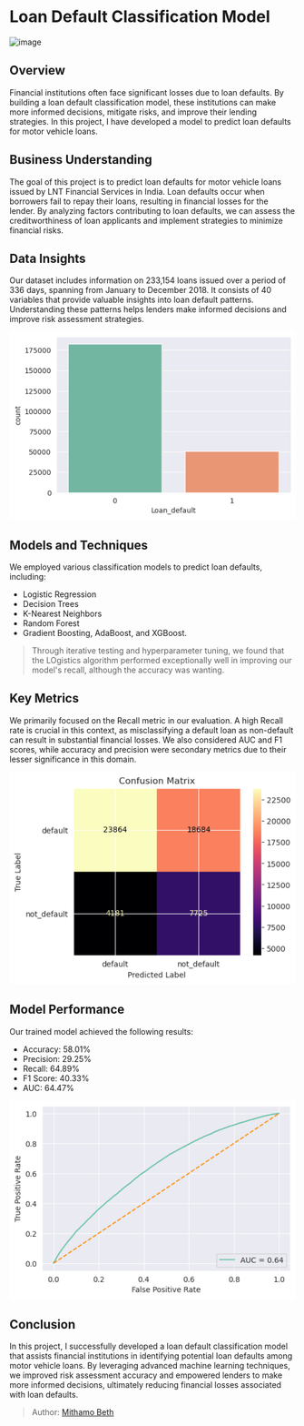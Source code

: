 # Loan Default Classification Model
![image](https://github.com/Mythamor/Phase_3_Loan_Default_Classification_Model/assets/113252977/988bd341-2ada-42dd-8638-0180d737b322)

## Overview
Financial institutions often face significant losses due to loan defaults. By building a loan default classification model, these institutions can make more informed decisions, mitigate risks, and improve their lending strategies. In this project, I have developed a model to predict loan defaults for motor vehicle loans.

## Business Understanding
The goal of this project is to predict loan defaults for motor vehicle loans issued by LNT Financial Services in India. Loan defaults occur when borrowers fail to repay their loans, resulting in financial losses for the lender. By analyzing factors contributing to loan defaults, we can assess the creditworthiness of loan applicants and implement strategies to minimize financial risks.

## Data Insights
Our dataset includes information on 233,154 loans issued over a period of 336 days, spanning from January to December 2018. It consists of 40 variables that provide valuable insights into loan default patterns. Understanding these patterns helps lenders make informed decisions and improve risk assessment strategies.

![Loan Default](data/ld.png)

## Models and Techniques
We employed various classification models to predict loan defaults, including:
- Logistic Regression
- Decision Trees
- K-Nearest Neighbors
- Random Forest
- Gradient Boosting, AdaBoost, and XGBoost. 

> Through iterative testing and hyperparameter tuning, we found that the LOgistics algorithm performed exceptionally well in improving our model's recall, although the accuracy was wanting.

## Key Metrics
We primarily focused on the Recall metric in our evaluation. A high Recall rate is crucial in this context, as misclassifying a default loan as non-default can result in substantial financial losses. We also considered AUC and F1 scores, while accuracy and precision were secondary metrics due to their lesser significance in this domain.

![Loan Default](data/cnf.png)

## Model Performance
Our trained model achieved the following results:
- Accuracy: 58.01%
- Precision: 29.25%
- Recall: 64.89%
- F1 Score: 40.33%
- AUC: 64.47%

![Loan Default](data/fpr.png)

## Conclusion
In this project, I successfully developed a loan default classification model that assists financial institutions in identifying potential loan defaults among motor vehicle loans. By leveraging advanced machine learning techniques, we improved risk assessment accuracy and empowered lenders to make more informed decisions, ultimately reducing financial losses associated with loan defaults.
 
>  Author: [Mithamo Beth](https://github.com/Mythamor/Mythamor) 

